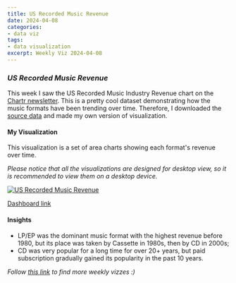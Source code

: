 ```yaml
---
title: US Recorded Music Revenue
date: 2024-04-08
categories:
- data viz
tags:
- data visualization
excerpt: Weekly Viz 2024-04-08
---
```


### *US Recorded Music Revenue*

This week I saw the US Recorded Music Industry Revenue chart on the [Chartr newsletter](https://www.chartr.co/newsletters/2024-04-07). This is a pretty cool dataset demonstrating how the music formats have been trending over time. Therefore, I downloaded the [source data](https://www.riaa.com/u-s-sales-database/) and made my own version of visualization.  

#### My Visualization

This visualization is a set of area charts showing each format's revenue over time.  

*Please notice that all the visualizations are designed for desktop view, so it is recommended to view them on a desktop device.*  

<div class='tableauPlaceholder' id='viz1712634767372' style='position: relative'>
  <noscript><a href='#'>
    <img alt='US Recorded Music Revenue ' src='https:&#47;&#47;public.tableau.com&#47;static&#47;images&#47;20&#47;20240408USRecordedMusicRevenue&#47;USRecordedMusicRevenue&#47;1_rss.png' style='border: none' />
  </a></noscript>
  <object class='tableauViz'  style='display:none;'>
    <param name='host_url' value='https%3A%2F%2Fpublic.tableau.com%2F' />
    <param name='embed_code_version' value='3' /> 
    <param name='site_root' value='' />
    <param name='name' value='20240408USRecordedMusicRevenue&#47;USRecordedMusicRevenue' />
    <param name='tabs' value='no' />
    <param name='toolbar' value='yes' />
    <param name='static_image' value='https:&#47;&#47;public.tableau.com&#47;static&#47;images&#47;20&#47;20240408USRecordedMusicRevenue&#47;USRecordedMusicRevenue&#47;1.png' />
    <param name='animate_transition' value='yes' />
    <param name='display_static_image' value='yes' />
    <param name='display_spinner' value='yes' />
    <param name='display_overlay' value='yes' />
    <param name='display_count' value='yes' />
    <param name='language' value='en-US' />
    <param name='filter' value='publish=yes' />
  </object></div>   
  <script type='text/javascript'>            
    var divElement = document.getElementById('viz1712634767372');   
    var vizElement = divElement.getElementsByTagName('object')[0];         
    if ( divElement.offsetWidth > 800 ) { vizElement.style.width='800px';vizElement.style.height='627px';} else if ( divElement.offsetWidth > 500 ) { vizElement.style.width='800px';vizElement.style.height='627px';} else { vizElement.style.width='100%';vizElement.style.height='727px';}               
    var scriptElement = document.createElement('script');       
    scriptElement.src = 'https://public.tableau.com/javascripts/api/viz_v1.js';     
    vizElement.parentNode.insertBefore(scriptElement, vizElement);         
  </script>

[Dashboard link](https://public.tableau.com/views/20240408USRecordedMusicRevenue/USRecordedMusicRevenue?:language=en-US&publish=yes&:sid=&:display_count=n&:origin=viz_share_link)
  
#### Insights
* LP/EP was the dominant music format with the highest revenue before 1980, but its place was taken by Cassette in 1980s, then by CD in 2000s;
* CD was very popular for a long time for over 20+ years, but paid subscription gradually gained its popularity in the past 10 years.  
  
  
*Follow [this link](https://yudong-94.github.io/personal-website/project/WeeklyViz2024/) to find more weekly vizzes :)*

